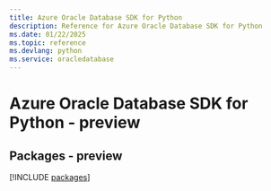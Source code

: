 ```yaml
---
title: Azure Oracle Database SDK for Python
description: Reference for Azure Oracle Database SDK for Python
ms.date: 01/22/2025
ms.topic: reference
ms.devlang: python
ms.service: oracledatabase
---
```

# Azure Oracle Database SDK for Python - preview
## Packages - preview
[!INCLUDE [packages](oracle-database-index.md)]